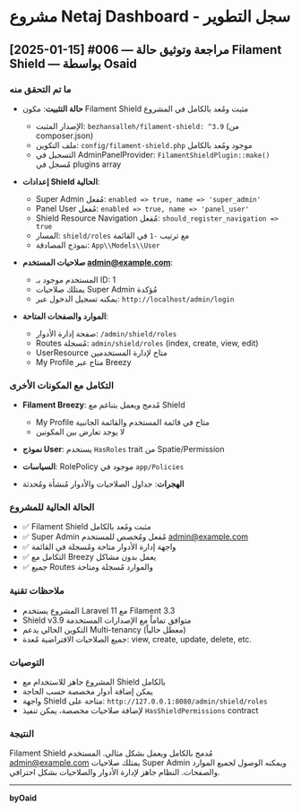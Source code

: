 # مشروع Netaj Dashboard - سجل التطوير

## [2025-01-15] #006 — مراجعة وتوثيق حالة Filament Shield — بواسطة Osaid

### ما تم التحقق منه
- **حالة التثبيت**: مكون Filament Shield مثبت ومُعد بالكامل في المشروع
  - الإصدار المثبت: `bezhansalleh/filament-shield: ^3.9` (من composer.json)
  - ملف التكوين: `config/filament-shield.php` موجود ومُعد بالكامل
  - التسجيل في AdminPanelProvider: `FilamentShieldPlugin::make()` مُسجل في plugins array

- **إعدادات Shield الحالية**:
  - Super Admin مُفعل: `enabled => true, name => 'super_admin'`
  - Panel User مُفعل: `enabled => true, name => 'panel_user'`
  - Shield Resource Navigation مُفعل: `should_register_navigation => true`
  - المسار: `shield/roles` مع ترتيب `-1` في القائمة
  - نموذج المصادقة: `App\\Models\\User`

- **صلاحيات المستخدم admin@example.com**:
  - المستخدم موجود بـ ID: 1
  - يمتلك صلاحيات Super Admin مُؤكدة
  - يمكنه تسجيل الدخول عبر: `http://localhost/admin/login`

- **الموارد والصفحات المتاحة**:
  - صفحة إدارة الأدوار: `/admin/shield/roles`
  - Routes مُسجلة: `admin/shield/roles` (index, create, view, edit)
  - UserResource متاح لإدارة المستخدمين
  - My Profile متاح عبر Breezy

### التكامل مع المكونات الأخرى
- **Filament Breezy**: مُدمج ويعمل بتناغم مع Shield
  - My Profile متاح في قائمة المستخدم والقائمة الجانبية
  - لا يوجد تعارض بين المكونين

- **نموذج User**: يستخدم `HasRoles` trait من Spatie/Permission
- **السياسات**: RolePolicy موجود في `app/Policies`
- **الهجرات**: جداول الصلاحيات والأدوار مُنشأة ومُحدثة

### الحالة الحالية للمشروع
- ✅ Filament Shield مثبت ومُعد بالكامل
- ✅ Super Admin مُفعل ومُخصص للمستخدم admin@example.com
- ✅ واجهة إدارة الأدوار متاحة ومُسجلة في القائمة
- ✅ التكامل مع Breezy يعمل بدون مشاكل
- ✅ جميع Routes والموارد مُسجلة ومتاحة

### ملاحظات تقنية
- المشروع يستخدم Laravel 11 مع Filament 3.3
- Shield v3.9 متوافق تماماً مع الإصدارات المستخدمة
- التكوين الحالي يدعم Multi-tenancy (معطل حالياً)
- جميع الصلاحيات الافتراضية مُعدة: view, create, update, delete, etc.

### التوصيات
- المشروع جاهز للاستخدام مع Shield بالكامل
- يمكن إضافة أدوار مخصصة حسب الحاجة
- واجهة Shield متاحة على: `http://127.0.0.1:8080/admin/shield/roles`
- لإضافة صلاحيات مخصصة، يمكن تنفيذ `HasShieldPermissions` contract

### النتيجة
Filament Shield مُدمج بالكامل ويعمل بشكل مثالي. المستخدم admin@example.com يمتلك صلاحيات Super Admin ويمكنه الوصول لجميع الموارد والصفحات. النظام جاهز لإدارة الأدوار والصلاحيات بشكل احترافي.

---
**byOaid**